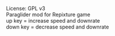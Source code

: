 License: GPL v3 <br>
Paraglider mod for Repixture game <br>
up key = increase speed and downrate <br>
down key = decrease speed and downrate
